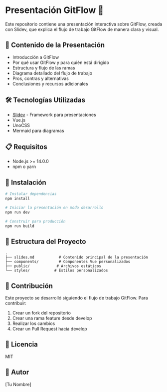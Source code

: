 # Presentación GitFlow 🌊

Este repositorio contiene una presentación interactiva sobre GitFlow, creada con Slidev, que explica el flujo de trabajo GitFlow de manera clara y visual.

## 🎯 Contenido de la Presentación

- Introducción a GitFlow
- Por qué usar GitFlow y para quién está dirigido
- Estructura y flujo de las ramas
- Diagrama detallado del flujo de trabajo
- Pros, contras y alternativas
- Conclusiones y recursos adicionales

## 🛠 Tecnologías Utilizadas

- [Slidev](https://sli.dev/) - Framework para presentaciones
- Vue.js
- UnoCSS
- Mermaid para diagramas

## 📋 Requisitos

- Node.js >= 14.0.0
- npm o yarn

## 🚀 Instalación

```bash
# Instalar dependencias
npm install

# Iniciar la presentación en modo desarrollo
npm run dev

# Construir para producción
npm run build
```

## 📁 Estructura del Proyecto

```
.
├── slides.md           # Contenido principal de la presentación
├── components/         # Componentes Vue personalizados
├── public/            # Archivos estáticos
└── styles/           # Estilos personalizados
```

## 🤝 Contribución

Este proyecto se desarrolló siguiendo el flujo de trabajo GitFlow. Para contribuir:

1. Crear un fork del repositorio
2. Crear una rama feature desde develop
3. Realizar los cambios
4. Crear un Pull Request hacia develop

## 📝 Licencia

MIT

## 👥 Autor

[Tu Nombre]
